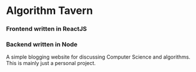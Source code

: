 # Algorithm Tavern
### Frontend written in ReactJS
### Backend written in Node

A simple blogging website for discussing Computer Science and algorithms. This is mainly just a personal project.
